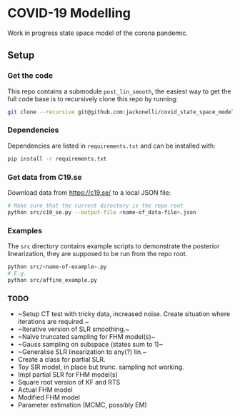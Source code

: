 # COVID-19 Modelling

Work in progress state space model of the corona pandemic.

## Setup

### Get the code
This repo contains a submodule `post_lin_smooth`, the easiest way to get the full code base is to recursively clone this repo by running:

```bash
git clone --recursive git@github.com:jackonelli/covid_state_space_model.git
```

### Dependencies

Dependencies are listed in `requirements.txt` and can be installed with:

```bash
pip install -r requirements.txt
```

### Get data from C19.se

Download data from https://c19.se/ to a local JSON file:

```bash
# Make sure that the current directory is the repo root
python src/c19_se.py --output-file <name-of_data-file>.json
```

### Examples

The `src` directory contains example scripts to demonstrate the posterior linearization,
they are supposed to be run from the repo root.

```bash
python src/<name-of-example>.py
# E.g.
python src/affine_example.py
```

### TODO

- ~Setup CT test with tricky data, increased noise. Create situation where iterations are required.~
- ~Iterative version of SLR smoothing.~
- ~Naïve truncated sampling for FHM model(s)~
- ~Gauss sampling on subspace (states sum to 1)~
- ~Generalise SLR linearization to any(?) lin.~
- Create a class for partial SLR.
- Toy SIR model, in place but trunc. sampling not working.
- Impl partial SLR for FHM model(s)
- Square root version of KF and RTS
- Actual FHM model
- Modified FHM model
- Parameter estimation (MCMC, possibly EM)
